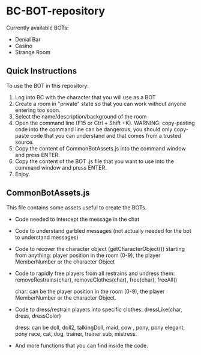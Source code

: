 # BC-BOT-repository

Currently available BOTs:
* Denial Bar
* Casino
* Strange Room


## Quick Instructions

To use the BOT in this repository:
1) Log into BC with the character that you will use as a BOT
2) Create a room in "private" state so that you can work without anyone entering too soon.
3) Select the name/description/background of the room
4) Open the command line (F15 or Ctrl + Shift +K). WARNING: copy-pasting code into the command line can be dangerous, you should only copy-paste code that you can understand and that comes from a trusted source.
5) Copy the content of CommonBotAssets.js into the command window and press ENTER.
6) Copy the content of the BOT .js file that you want to use into the command window and press ENTER. 
7) Enjoy.



## CommonBotAssets.js

This file contains some assets useful to create the BOTs.

* Code needed to intercept the message in the chat
* Code to understand garbled messages (not actually needed for the bot to understand messages)
* Code to recover the character object (getCharacterObject()) starting from anything: player position in the room (0-9), the player MemberNumber or the character Object
* Code to rapidly free players from all restrains and undress them: removeRestrains(char), removeClothes(char), free(char), freeAll()
	
	char: can be the player position in the room (0-9), the player MemberNumber or the character Object. 

* Code to dress/restrain players into specific clothes: dressLike(char, dress, dressColor)

	dress: can be doll, doll2, talkingDoll, maid, cow , pony, pony elegant, pony race, cat, dog, trainer, trainer sub, mistress.

* And more functions that you can find inside the code.



